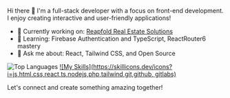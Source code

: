  Hi there 👋
I'm a full-stack developer with a focus on front-end development. I enjoy creating interactive and user-friendly applications!

- 🔭 Currently working on: [Reapfold Real Estate Solutions](https://reapfold.vercel.app/)
- 🌱 Learning: Firebase Authentication and TypeScript, ReactRouter6 mastery
- 💬 Ask me about: React, Tailwind CSS, and Open Source


![Top Languages](https://github-readme-stats.vercel.app/api/top-langs/?username=PrincelyXD&layout=compact&theme=tokyonight)
[![My Skills](https://skillicons.dev/icons?i=js,html,css,react,ts,nodejs,php,tailwind,git,github, gitlabs)](https://skillicons.dev)

Let's connect and create something amazing together!
<!---
PrincelyXD/PrincelyXD is a ✨ special ✨ repository because its `README.md` (this file) appears on your GitHub profile.
You can click the Preview link to take a look at your changes.
--->
